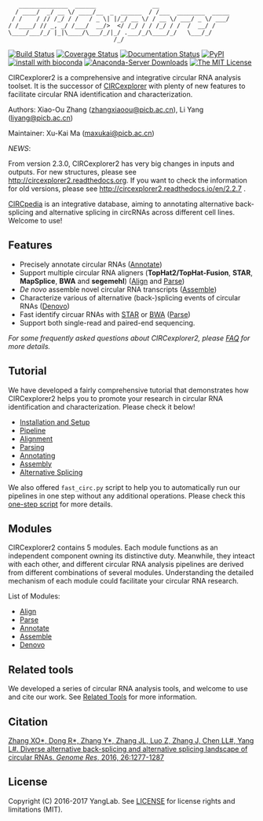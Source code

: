 ```
   ______________  ______                __
  / ____/  _/ __ \/ ____/__  _  ______  / /___  ________  _____
 / /    / // /_/ / /   / _ \| |/_/ __ \/ / __ \/ ___/ _ \/ ___/
/ /____/ // _, _/ /___/  __/>  </ /_/ / / /_/ / /  /  __/ /
\____/___/_/ |_|\____/\___/_/|_/ .___/_/\____/_/   \___/_/
                              /_/
```

[![Build Status](https://travis-ci.org/YangLab/CIRCexplorer2.svg?branch=master)](https://travis-ci.org/YangLab/CIRCexplorer2)
[![Coverage Status](https://coveralls.io/repos/github/YangLab/CIRCexplorer2/badge.svg?branch=master)](https://coveralls.io/github/YangLab/CIRCexplorer2?branch=master)
[![Documentation Status](https://readthedocs.org/projects/circexplorer2/badge/?version=latest)](http://circexplorer2.readthedocs.org/en/latest/?badge=latest)
[![PyPI](https://img.shields.io/pypi/v/circexplorer2.svg)](https://pypi.python.org/pypi/CIRCexplorer2)
[![install with bioconda](https://img.shields.io/badge/install%20with-bioconda-brightgreen.svg?style=flat-square)](http://bioconda.github.io/recipes/circexplorer2/README.html)
[![Anaconda-Server Downloads](https://anaconda.org/bioconda/circexplorer2/badges/downloads.svg)](https://anaconda.org/bioconda/circexplorer2)
[![The MIT License](https://img.shields.io/badge/license-MIT-orange.svg)](https://github.com/YangLab/CIRCexplorer2/blob/master/LICENSE.txt)

CIRCexplorer2 is a comprehensive and integrative circular RNA analysis toolset. It is the successor of [CIRCexplorer](http://yanglab.github.io/CIRCexplorer/) with plenty of new features to facilitate circular RNA identification and characterization.

Authors: Xiao-Ou Zhang (zhangxiaoou@picb.ac.cn), Li Yang (liyang@picb.ac.cn)

Maintainer: Xu-Kai Ma (maxukai@picb.ac.cn)

*NEWS*: 

From version 2.3.0, CIRCexplorer2 has very big changes in inputs and outputs.  For new structures, please see http://circexplorer2.readthedocs.org. If you want to check the information for old versions, please see http://circexplorer2.readthedocs.io/en/2.2.7 .

[CIRCpedia](http://www.picb.ac.cn/rnomics/circpedia) is an integrative database, aiming to annotating alternative back-splicing and alternative splicing in circRNAs across different cell lines. Welcome to use!

## Features

* Precisely annotate circular RNAs ([Annotate](modules/annotate.md))
* Support multiple circular RNA aligners (**TopHat2/TopHat-Fusion**, **STAR**, **MapSplice**, **BWA** and **segemehl**) ([Align](modules/align.md) and [Parse](modules/parse.md))
* *De novo* assemble novel circular RNA transcripts ([Assemble](modules/assemble.md))
* Characterize various of alternative (back-)splicing events of circular RNAs ([Denovo](modules/denovo.md))
* Fast identify circuar RNAs with [STAR](https://github.com/alexdobin/STAR) or [BWA](https://github.com/lh3/bwa) ([Parse](modules/parse.md))
* Support both single-read and paired-end sequencing.

*For some frequently asked questions about CIRCexplorer2, please [FAQ](about/faq.md) for more details.*

## Tutorial

We have developed a fairly comprehensive tutorial that demonstrates how CIRCexplorer2 helps you to promote your research in circular RNA identification and characterization. Please check it below!

* [Installation and Setup](tutorial/setup.md)
* [Pipeline](tutorial/pipeline.md)
* [Alignment](tutorial/alignment.md)
* [Parsing](tutorial/parsing.md)
* [Annotating](tutorial/annotating.md)
* [Assembly](tutorial/assembly.md)
* [Alternative Splicing](tutorial/as.md)

We also offered `fast_circ.py` script to help you to automatically run our pipelines in one step without any additional operations. Please check this [one-step script](tutorial/one_step.md) for more details.

## Modules

CIRCexplorer2 contains 5 modules. Each module functions as an independent component owning its distinctive duty. Meanwhile, they inteact with each other, and different circular RNA analysis pipelines are derived from different combinations of several modules. Understanding the detailed mechanism of each module could facilitate your circular RNA research.

List of Modules:

* [Align](modules/align.md)
* [Parse](modules/parse.md)
* [Annotate](modules/annotate.md)
* [Assemble](modules/assemble.md)
* [Denovo](modules/denovo.md)

## Related tools

We developed a series of circular RNA analysis tools, and welcome to use and cite our work. See [Related Tools](about/tools.md) for more information.

## Citation

[Zhang XO\*, Dong R\*, Zhang Y\*, Zhang JL, Luo Z, Zhang J, Chen LL#, Yang L#. Diverse alternative back-splicing and alternative splicing landscape of circular RNAs. *Genome Res*, 2016, 26:1277-1287](http://genome.cshlp.org/content/26/9/1277.abstract)

## License

Copyright (C) 2016-2017 YangLab. See [LICENSE](about/license.md) for license rights and limitations (MIT).
